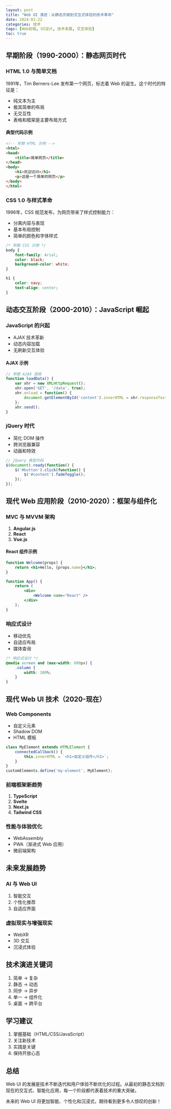 ```yaml
---
layout: post
title: "Web UI 演进：从静态页面到交互式体验的技术革命"
date: 2024-01-22
categories: 技术
tags: [Web前端, UI设计, 技术发展, 交互体验]
toc: true
---
```


## 早期阶段（1990-2000）：静态网页时代

### HTML 1.0 与简单文档

1991年，Tim Berners-Lee 发布第一个网页，标志着 Web 的诞生。这个时代的特征是：

- 纯文本为主
- 极其简单的布局
- 无交互性
- 表格和框架是主要布局方式

#### 典型代码示例

```html
<!-- 早期 HTML 示例 -->
<html>
<head>
    <title>简单网页</title>
</head>
<body>
    <h1>欢迎访问</h1>
    <p>这是一个简单的网页</p>
</body>
</html>
```

### CSS 1.0 与样式革命

1996年，CSS 规范发布，为网页带来了样式控制能力：

- 分离内容与表现
- 基本布局控制
- 简单的颜色和字体样式

```css
/* 早期 CSS 示例 */
body {
    font-family: Arial;
    color: black;
    background-color: white;
}

h1 {
    color: navy;
    text-align: center;
}
```

## 动态交互阶段（2000-2010）：JavaScript 崛起

### JavaScript 的兴起

- AJAX 技术革新
- 动态内容加载
- 无刷新交互体验

#### AJAX 示例

```javascript
// 早期 AJAX 调用
function loadData() {
    var xhr = new XMLHttpRequest();
    xhr.open('GET', '/data', true);
    xhr.onload = function() {
        document.getElementById('content').innerHTML = xhr.responseText;
    };
    xhr.send();
}
```

### jQuery 时代

- 简化 DOM 操作
- 跨浏览器兼容
- 动画和特效

```javascript
// jQuery 典型代码
$(document).ready(function() {
    $('#button').click(function() {
        $('#content').fadeToggle();
    });
});
```

## 现代 Web 应用阶段（2010-2020）：框架与组件化

### MVC 与 MVVM 架构

1. **Angular.js**
2. **React**
3. **Vue.js**

#### React 组件示例

```jsx
function Welcome(props) {
    return <h1>Hello, {props.name}</h1>;
}

function App() {
    return (
        <div>
            <Welcome name="React" />
        </div>
    );
}
```

### 响应式设计

- 移动优先
- 自适应布局
- 媒体查询

```css
/* 响应式设计 */
@media screen and (max-width: 600px) {
    .column {
        width: 100%;
    }
}
```

## 现代 Web UI 技术（2020-现在）

### Web Components

- 自定义元素
- Shadow DOM
- HTML 模板

```javascript
class MyElement extends HTMLElement {
    connectedCallback() {
        this.innerHTML = `<h1>自定义组件</h1>`;
    }
}
customElements.define('my-element', MyElement);
```

### 前端框架新趋势

1. **TypeScript**
2. **Svelte**
3. **Next.js**
4. **Tailwind CSS**

### 性能与体验优化

- WebAssembly
- PWA（渐进式 Web 应用）
- 微前端架构

## 未来发展趋势

### AI 与 Web UI

1. 智能交互
2. 个性化推荐
3. 自适应界面

### 虚拟现实与增强现实

- WebXR
- 3D 交互
- 沉浸式体验

## 技术演进关键词

1. 简单 → 复杂
2. 静态 → 动态
3. 同步 → 异步
4. 单一 → 组件化
5. 桌面 → 跨平台

## 学习建议

1. 掌握基础（HTML/CSS/JavaScript）
2. 关注新技术
3. 实践是关键
4. 保持开放心态

## 总结

Web UI 的发展是技术不断迭代和用户体验不断优化的过程。从最初的静态文档到现在的交互式、智能化应用，每一个阶段都代表着技术的重大突破。

未来的 Web UI 将更加智能、个性化和沉浸式，期待看到更多令人惊叹的创新！
